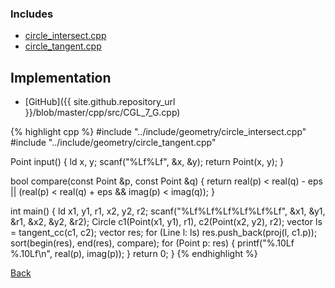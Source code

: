 ### Includes

- [circle_intersect.cpp](../include/geometry/circle_intersect)
- [circle_tangent.cpp](../include/geometry/circle_tangent)

## Implementation

- [GitHub]({{ site.github.repository_url }}/blob/master/cpp/src/CGL_7_G.cpp)

{% highlight cpp %}
#include "../include/geometry/circle_intersect.cpp"
#include "../include/geometry/circle_tangent.cpp"

Point input() {
  ld x, y;
  scanf("%Lf%Lf", &x, &y);
  return Point(x, y);
}

bool compare(const Point &p, const Point &q) {
  return real(p) < real(q) - eps ||
                   (real(p) < real(q) + eps && imag(p) < imag(q));
}

int main() {
  ld x1, y1, r1, x2, y2, r2;
  scanf("%Lf%Lf%Lf%Lf%Lf%Lf", &x1, &y1, &r1, &x2, &y2, &r2);
  Circle c1(Point(x1, y1), r1), c2(Point(x2, y2), r2);
  vector<Line> ls = tangent_cc(c1, c2);
  vector<Point> res;
  for (Line l: ls) res.push_back(proj(l, c1.p));
  sort(begin(res), end(res), compare);
  for (Point p: res) {
    printf("%.10Lf %.10Lf\n", real(p), imag(p));
  }
  return 0;
}
{% endhighlight %}

[Back](..)
